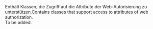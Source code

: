 <Namespace Name="Microsoft.IdentityModel.Clients.ActiveDirectory.Internal">
  <Docs>
    <summary><span data-ttu-id="371bb-101">Enthält Klassen, die Zugriff auf die Attribute der Web-Autorisierung zu unterstützen.</span><span class="sxs-lookup"><span data-stu-id="371bb-101">Contains classes that support access to attributes of web authorization.</span></span></summary> 
    <remarks>To be added.</remarks>
  </Docs>
</Namespace>
